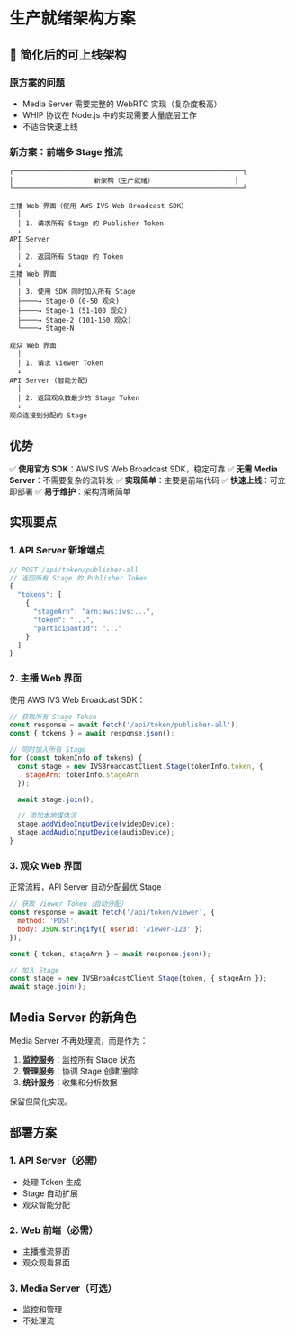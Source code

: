 # 生产就绪架构方案

## 🎯 简化后的可上线架构

### 原方案的问题
- Media Server 需要完整的 WebRTC 实现（复杂度极高）
- WHIP 协议在 Node.js 中的实现需要大量底层工作
- 不适合快速上线

### 新方案：前端多 Stage 推流

```
┌─────────────────────────────────────────────────────────┐
│                    新架构（生产就绪）                    │
└─────────────────────────────────────────────────────────┘

主播 Web 界面（使用 AWS IVS Web Broadcast SDK）
  │
  │ 1. 请求所有 Stage 的 Publisher Token
  ↓
API Server
  │
  │ 2. 返回所有 Stage 的 Token
  ↓
主播 Web 界面
  │
  │ 3. 使用 SDK 同时加入所有 Stage
  ├────→ Stage-0 (0-50 观众)
  ├────→ Stage-1 (51-100 观众)
  ├────→ Stage-2 (101-150 观众)
  └────→ Stage-N

观众 Web 界面
  │
  │ 1. 请求 Viewer Token
  ↓
API Server (智能分配)
  │
  │ 2. 返回观众数最少的 Stage Token
  ↓
观众连接到分配的 Stage
```

## 优势

✅ **使用官方 SDK**：AWS IVS Web Broadcast SDK，稳定可靠
✅ **无需 Media Server**：不需要复杂的流转发
✅ **实现简单**：主要是前端代码
✅ **快速上线**：可立即部署
✅ **易于维护**：架构清晰简单

## 实现要点

### 1. API Server 新增端点

```typescript
// POST /api/token/publisher-all
// 返回所有 Stage 的 Publisher Token
{
  "tokens": [
    {
      "stageArn": "arn:aws:ivs:...",
      "token": "...",
      "participantId": "..."
    }
  ]
}
```

### 2. 主播 Web 界面

使用 AWS IVS Web Broadcast SDK：

```javascript
// 获取所有 Stage Token
const response = await fetch('/api/token/publisher-all');
const { tokens } = await response.json();

// 同时加入所有 Stage
for (const tokenInfo of tokens) {
  const stage = new IVSBroadcastClient.Stage(tokenInfo.token, {
    stageArn: tokenInfo.stageArn
  });

  await stage.join();

  // 添加本地媒体流
  stage.addVideoInputDevice(videoDevice);
  stage.addAudioInputDevice(audioDevice);
}
```

### 3. 观众 Web 界面

正常流程，API Server 自动分配最优 Stage：

```javascript
// 获取 Viewer Token（自动分配）
const response = await fetch('/api/token/viewer', {
  method: 'POST',
  body: JSON.stringify({ userId: 'viewer-123' })
});

const { token, stageArn } = await response.json();

// 加入 Stage
const stage = new IVSBroadcastClient.Stage(token, { stageArn });
await stage.join();
```

## Media Server 的新角色

Media Server 不再处理流，而是作为：
1. **监控服务**：监控所有 Stage 状态
2. **管理服务**：协调 Stage 创建/删除
3. **统计服务**：收集和分析数据

保留但简化实现。

## 部署方案

### 1. API Server（必需）
- 处理 Token 生成
- Stage 自动扩展
- 观众智能分配

### 2. Web 前端（必需）
- 主播推流界面
- 观众观看界面

### 3. Media Server（可选）
- 监控和管理
- 不处理流

